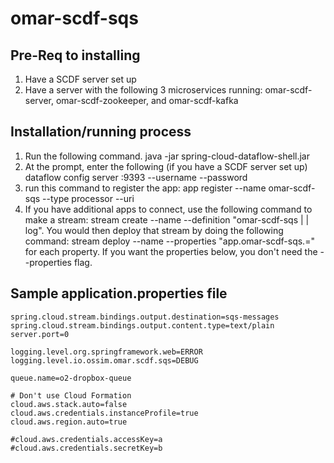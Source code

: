 #  omar-scdf-sqs

## Pre-Req to installing

1. Have a SCDF server set up 
2. Have a server with the following 3 microservices running: omar-scdf-server, omar-scdf-zookeeper, and omar-scdf-kafka

## Installation/running process

1)  Run the following command.
java -jar spring-cloud-dataflow-shell.jar
2) At the prompt, enter the following (if you have a SCDF server set up)
dataflow config server <SCDF server>:9393 --username <username> --password <password>
3) run this command to register the app: app register --name omar-scdf-sqs --type processor --uri <jar location>
4) If you have additional apps to connect, use the following command to make a stream:
stream create --name <something> --definition "omar-scdf-sqs | <otherapp> | log".  You would then deploy that stream by doing the following command: stream deploy --name <something> --properties "app.omar-scdf-sqs.<property>=<value>" for each property.  If you want the properties below, you don't need the --properties flag.


## Sample application.properties file
```
spring.cloud.stream.bindings.output.destination=sqs-messages
spring.cloud.stream.bindings.output.content.type=text/plain
server.port=0

logging.level.org.springframework.web=ERROR
logging.level.io.ossim.omar.scdf.sqs=DEBUG

queue.name=o2-dropbox-queue

# Don't use Cloud Formation
cloud.aws.stack.auto=false
cloud.aws.credentials.instanceProfile=true
cloud.aws.region.auto=true

#cloud.aws.credentials.accessKey=a
#cloud.aws.credentials.secretKey=b
```